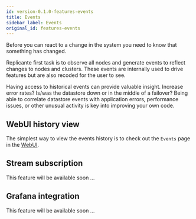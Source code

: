 ```yaml
---
id: version-0.1.0-features-events
title: Events
sidebar_label: Events
original_id: features-events
---
```


Before you can react to a change in the system you need to know that something has changed.

Replicante first task is to observe all nodes and generate events to reflect changes to nodes and clusters.
These events are internally used to drive features but are also recoded for the user to see.

Having access to historical events can provide valuable insight.
Increase error rates? Is/was the datastore down or in the middle of a failover?
Being able to correlate datastore events with application errors, performance issues,
or other unusual activity is key into improving your own code.


## WebUI history view
The simplest way to view the events history is to check out the `Events` page in the [WebUI](features-webui.md).


## Stream subscription
This feature will be available soon ...


## Grafana integration
This feature will be available soon ...
